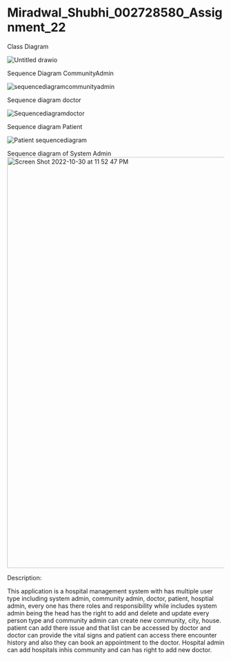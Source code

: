 # Miradwal_Shubhi_002728580_Assignment_22


Class Diagram

![Untitled drawio](https://user-images.githubusercontent.com/114192364/198923936-b88406ce-edc3-4260-87de-5cf247e8a0e8.png)

Sequence Diagram CommunityAdmin


![sequencediagramcommunityadmin](https://user-images.githubusercontent.com/114192364/198925870-175fd030-d511-4f65-a125-702857945f37.png)


Sequence diagram doctor

![Sequencediagramdoctor](https://user-images.githubusercontent.com/114192364/198926222-cffd8680-ed68-4382-aff5-ad64578f7411.jpeg)


Sequence diagram Patient

![Patient sequencediagram](https://user-images.githubusercontent.com/114192364/198926621-5a8d9562-329a-4e14-bfcb-76e749830d63.jpeg)

Sequence diagram of System Admin
<img width="953" alt="Screen Shot 2022-10-30 at 11 52 47 PM" src="https://user-images.githubusercontent.com/114192364/198928335-42835f4f-e3fe-4c9d-8c83-d788371d43a4.png">

Description:

This application is a hospital management system with has multiple user type including system admin, community admin, doctor, patient, hosptial admin, every one has there roles and responsibility while includes system admin being the head has the right to add and delete and update every person type and community admin can create new community, city, house. patient can add there issue and that list can be accessed by doctor and doctor can provide the vital signs and patient can access there encounter history and also they can book an appointment to the doctor. Hospital admin can add hospitals inhis community and can has right to add new doctor.
